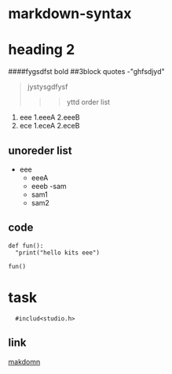 # markdown-syntax
# heading 2
####fygsdfst
bold
##3block quotes
-"ghfsdjyd"
> jystysgdfysf
>>> yttd
order list
1. eee
  1.eeeA
  2.eeeB
2. ece
  1.eceA
  2.eceB
  ## unoreder list
  - eee
    * eeeA
    * eeeb
  -sam
    + sam1
    + sam2
## code
```
def fun():
  "print("hello kits eee")
```
```
fun()
```
# task
```
  #includ<studio.h>
```  
## link
[makdomn](https://www.markdownguide.org/cheat-sheet/)
  
  
